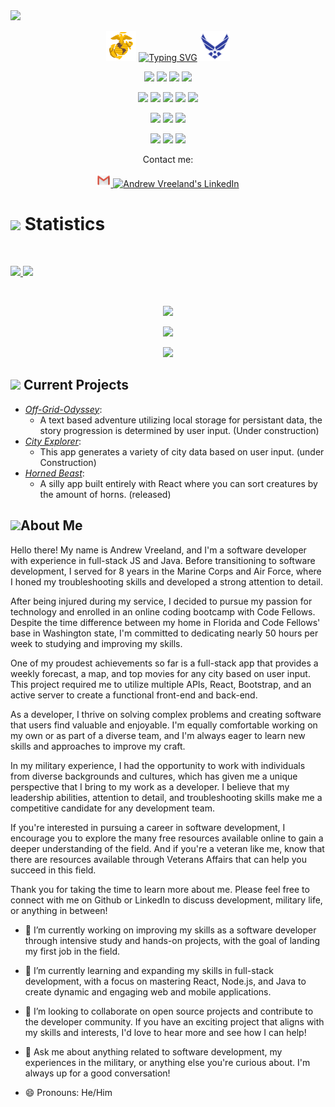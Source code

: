 <div align="left" target="_blank">
  <img src="https://img.shields.io/github/followers/AndrewVreeland?style=social">

</div>
</p>
<p align = 'center'>
<img src="icons8-marine-corps-48.png">
<a href="https://git.io/typing-svg"><img src="https://readme-typing-svg.demolab.com?font=Fira+Code&pause=1000&center=true&width=435&lines=Hello%2C+my+name+is+Andrew+Vreeland;Lets+find+joy+in+learning;Life+is+a+journey%2C+enjoy+it" alt="Typing SVG" /></a>
<img src="icons8-us-air-force-48.png">
<p>

</p>


<p>
<div align="center">
  <img src="https://img.shields.io/badge/JavaScript-000000.svg?style=for-the-badge&logo=javascript&logoColor=F7E017">
  <img src= 'https://img.shields.io/badge/Java-ED8B00?style=for-the-badge&logo=openjdk&logoColor=white'>
  <img src="https://img.shields.io/badge/HTML5-F26624.svg?style=for-the-badge&logo=html5&logoColor=white">
  <img src="https://img.shields.io/badge/CSS-2465F1.svg?style=for-the-badge&logo=CSS3&logoColor=white">
</div>
</p>

<p>
<div align="center">
  <img src="https://img.shields.io/badge/Express.js-404D59?style=for-the-badge&logoColor=white">
  <img src="https://img.shields.io/badge/React-20232A?style=for-the-badge&logo=react&logoColor=61DAFB">
    <img src="https://img.shields.io/badge/Bootstrap-563D7C?style=for-the-badge&logo=bootstrap&logoColor=white">
  <img src="https://img.shields.io/badge/GitHub-%23121011.svg?style=for-the-badge&logo=github&logoColor=white">
  <img src="https://img.shields.io/badge/Git-%23F05033.svg?style=for-the-badge&logo=git&logoColor=white">
</div>
</p>

<p>
<div align="center">
  <img src="https://img.shields.io/badge/Visual%20Studio%20Code-0078d7.svg?style=for-the-badge&logo=visual-studio-code&logoColor=white">
  <img src="https://img.shields.io/badge/-Stackoverflow-FE7A16?style=for-the-badge&logo=stack-overflow&logoColor=white">
  <img src="https://img.shields.io/badge/StackExchange-%23ffffff.svg?style=for-the-badge&logo=StackExchange&logoColor=white">
</div>
</p>

<p>
<div align="center">
  <img src="https://img.shields.io/badge/Trello-%23026AA7.svg?style=for-the-badge&logo=Trello&logoColor=white">
  <img src="https://img.shields.io/badge/Markdown-000000?style=for-the-badge&logo=markdown&logoColor=white">
  <img src="https://img.shields.io/badge/TypeScript-007ACC?style=for-the-badge&logo=typescript&logoColor=white">
</div>
</p>

<p align="center">Contact me:</p>
<p>
<div align="center">
	<a href="mailto:andrewvreeland@gmail.com" subject="text">
	 	<img alt="Andrew Vreeland's Email" width="22px" src="icons8-gmail-logo-48.png" style="max-width: 100%;">
	</a>
	<a href="https://www.linkedin.com/in/andrew-vreeland/" rel="nofollow">
  		<img alt="Andrew Vreeland's LinkedIn" width="22px" src="https://raw.githubusercontent.com/peterthehan/peterthehan/master/assets/linkedin.svg" style="max-width: 100%;">
	</a>
</div>

<!-- - ⚡ Fun fact:  -->
</p>

# <img src="https://media4.giphy.com/media/MIGbtLZoVjbl0bYbAd/giphy.gif?cid=ecf05e472t2h0i8d7dcjaoau9iqtchhr899hxmpxzzgc7lyw&rid=giphy.gif" width="30"> Statistics

<br/>
<p align="left">
  <a href="https://www.linkedin.com/in/andrew-vreeland/">
    <img width="49.5%" src="https://github-readme-stats.vercel.app/api?username=AndrewVreeland&show_icons=true&include_all_commits=true&theme=radical&hide_border=true">
    <img width="49.5%" src="https://github-readme-streak-stats.herokuapp.com/?user=AndrewVreeland&theme=radical&hide_border=true">		  
  </a>
</p>
<br>

<p align="center">
<a href='https://github.com/ashutosh00710/github-readme-activity-graph'> <img src= 'https://github-readme-activity-graph.cyclic.app/graph?username=AndrewVreeland&bg_color=151524&color=e83e83&line=8accc8&point=ffd500&area=true&hide_border=true'></a>
</p>



<p align="center">
  <a href="http://AndrewVreeland.com/">
    <img width="49.5%" src="https://github-readme-stats.vercel.app/api/top-langs/?username=AndrewVreeland&theme=radical&bg_color=282828&hide_border=true&include_all_commits=true&count_private=true&layout=compact">
  </a>
</p>

<p align="center"><img src="https://profile-counter.glitch.me/{AndrewVreeland}/count.svg"></p>

## <img src="https://media1.giphy.com/media/Q8PQ1KuarrYucCMVTJ/giphy.gif?cid=ecf05e47odgm8bs8cmb8cf1ijmfzqaeeu9fzmx6nbcv06ky2&rid=giphy.gif" width="30"> Current Projects
<ul>			
	<li><i><a href="https://github.com/Off-Grid-Odyssey/Off-Grid-Odyssey">Off-Grid-Odyssey</a></i>:<ul><li>A text based adventure utilizing local storage for persistant data, the story progression is determined by user input. (Under construction)</li></ul></li>
	<li><i><a href="https://github.com/AndrewVreeland/city-explorer">City Explorer</a></i>:<ul><li>This app generates a variety of city data based on user input. (under Construction)</li></ul></li>
	<li><i><a href="https://github.com/AndrewVreeland/Horned-Beast">Horned Beast</a></i>:<ul><li>A silly app built entirely with React where you can sort creatures by the amount of horns. (released)</li></ul></li>
</ul>

## <img src="https://user-images.githubusercontent.com/82110564/189553856-2e7f8f30-80b4-484f-bfaa-9e5eb10f24e5.gif" width="30">About Me

Hello there! My name is Andrew Vreeland, and I'm a software developer with experience in full-stack JS and Java. Before transitioning to software development, I served for 8 years in the Marine Corps and Air Force, where I honed my troubleshooting skills and developed a strong attention to detail.

After being injured during my service, I decided to pursue my passion for technology and enrolled in an online coding bootcamp with Code Fellows. Despite the time difference between my home in Florida and Code Fellows' base in Washington state, I'm committed to dedicating nearly 50 hours per week to studying and improving my skills.

One of my proudest achievements so far is a full-stack app that provides a weekly forecast, a map, and top movies for any city based on user input. This project required me to utilize multiple APIs, React, Bootstrap, and an active server to create a functional front-end and back-end.

As a developer, I thrive on solving complex problems and creating software that users find valuable and enjoyable. I'm equally comfortable working on my own or as part of a diverse team, and I'm always eager to learn new skills and approaches to improve my craft.

In my military experience, I had the opportunity to work with individuals from diverse backgrounds and cultures, which has given me a unique perspective that I bring to my work as a developer. I believe that my leadership abilities, attention to detail, and troubleshooting skills make me a competitive candidate for any development team.

If you're interested in pursuing a career in software development, I encourage you to explore the many free resources available online to gain a deeper understanding of the field. And if you're a veteran like me, know that there are resources available through Veterans Affairs that can help you succeed in this field.

Thank you for taking the time to learn more about me. Please feel free to connect with me on Github or LinkedIn to discuss development, military life, or anything in between!

- 🔭 I’m currently working on improving my skills as a software developer through intensive study and hands-on projects, with the goal of landing my first job in the field.

- 🌱 I’m currently learning and expanding my skills in full-stack development, with a focus on mastering React, Node.js, and Java to create dynamic and engaging web and mobile applications.

- 👯 I’m looking to collaborate on open source projects and contribute to the developer community. If you have an exciting project that aligns with my skills and interests, I'd love to hear
more and see how I can help!

- 💬 Ask me about anything related to software development, my experiences in the military, or anything else you're curious about. I'm always up for a good conversation!

- 😄 Pronouns: He/Him


<!--
**AndrewVreeland/AndrewVreeland** is a ✨ _special_ ✨ repository because its `README.md` (this file) appears on your GitHub profile.

Here are some ideas to get you started:

- 🔭 I’m currently working on ...
- 🌱 I’m currently learning ...
- 👯 I’m looking to collaborate on ...
- 🤔 I’m looking for help with ...
- 💬 Ask me about ...
- 📫 How to reach me: ...
- 😄 Pronouns: ...
- ⚡ Fun fact: ...
-->
